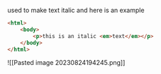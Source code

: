 used to make text italic and here is an example 

```html 
<html>
	<body>
		<p>this is an italic <em>text</em></p>
	</body>
</html>
```

![[Pasted image 20230824194245.png]]

